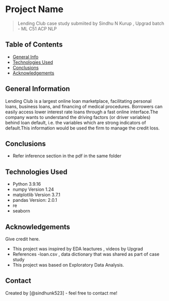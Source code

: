 # Project Name
> Lending Club case study submiited by Sindhu N Kurup , Upgrad batch - ML C51 ACP NLP


## Table of Contents
* [General Info](#general-information)
* [Technologies Used](#technologies-used)
* [Conclusions](#conclusions)
* [Acknowledgements](#acknowledgements)



## General Information
Lending Club is a largest online loan marketplace, facilitating personal loans, business loans, and financing of medical procedures. Borrowers can easily access lower interest rate loans through a fast online interface.The company wants to understand the driving factors (or driver variables) behind loan default, i.e. the variables which are strong indicators of default.This information would be used the firm to manage the credit loss.



## Conclusions
- Refer inference section in the pdf in the same folder 



## Technologies Used
- Python 3.9.16
- numpy Version 1.24
- matplotlib Version 3.7.1
- pandas Version: 2.0.1
- re
- seaborn 

<!-- As the libraries versions keep on changing, it is recommended to mention the version of library used in this project -->

## Acknowledgements
Give credit here.
- This project was inspired by EDA leactures , videos by Upgrad 
- References -loan.csv , data dictionary that was shared as part of case study 
- This project was based on Exploratory Data Analysis.


## Contact
Created by [@sindhunk523] - feel free to contact me!
